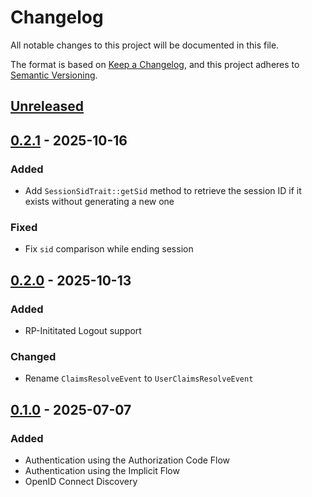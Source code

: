 # Changelog

All notable changes to this project will be documented in this file.

The format is based on [Keep a Changelog](https://keepachangelog.com/en/1.1.0/),
and this project adheres to [Semantic Versioning](https://semver.org/spec/v2.0.0.html).

## [Unreleased]

## [0.2.1] - 2025-10-16

### Added

- Add `SessionSidTrait::getSid` method to retrieve the session ID if it exists without generating a new one

### Fixed

- Fix `sid` comparison while ending session

## [0.2.0] - 2025-10-13

### Added

- RP-Inititated Logout support

### Changed

- Rename `ClaimsResolveEvent` to `UserClaimsResolveEvent`

## [0.1.0] - 2025-07-07

### Added

- Authentication using the Authorization Code Flow
- Authentication using the Implicit Flow
- OpenID Connect Discovery


[unreleased]: https://github.com/ajgarlag/openid-connect-provider-bundle/compare/0.2.1...HEAD
[0.2.1]: https://github.com/ajgarlag/openid-connect-provider-bundle/releases/tag/0.2.1
[0.2.0]: https://github.com/ajgarlag/openid-connect-provider-bundle/releases/tag/0.2.0
[0.1.0]: https://github.com/ajgarlag/openid-connect-provider-bundle/releases/tag/0.1.0
